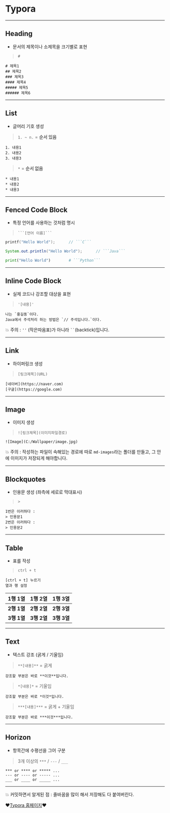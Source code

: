 # Typora

***

## Heading

* 문서의 제목이나 소제목을 크기별로 표현

> `#`

```typora
# 제목1
## 제목2
### 제목3
#### 제목4
##### 제목5
###### 제목6
```

***

## List

* 글머리 기호 생성

> `1. ~ n.` = **순서 있음**

```typora
1. 내용1
2. 내용2
3. 내용3
```

> `*` = **순서 없음**

```typora
* 내용1
* 내용2
* 내용3
```

***

## Fenced Code Block

* 특정 언어를 사용하는 것처럼 명시

> ` ```[언어 이름]``` `

```C
printf("Hello World");		// ```C```
```

```Java
System.out.println("Hello World");		// ```Java```
```

```python
print("Hello World")		# ```Python```
```

***

## Inline Code Block

* 실제 코드나 강조할 대상을 표현

> `'[내용]'`

```typora
나는 `홍길동`이다.
Java에서 주석처리 하는 방법은 `// 주석입니다.`이다.
```

💥 주의 : `''` (작은따옴표)가 아니라 ` `` `(backtick)입니다.

***

## Link

* 하이퍼링크 생성

> `[링크제목](URL)`

```typora
[네이버](https://naver.com)
[구글](https://google.com)
```

***

## Image

* 이미지 생성

> `![링크제목](이미지파일경로)`

```typora
![Image](C:/Wallpaper/image.jpg)
```

💥 주의 : 작성하는 파일이 속해있는 경로에 따로 `md-images`라는 폴더를 만들고, 그 안에 이미지가 저장되게 해야합니다.

***

## Blockquotes

* 인용문 생성 (좌측에 세로로 막대표시)

> `>`

```typora
1번은 이러하다 :
> 인용문1
2번은 이러하다 :
> 인용문2
```

***

## Table

* 표를 작성

> `ctrl + t`

```typora
[ctrl + t] 누르기
열과 행 설정
```

|   1행 1열   |   1행 2열   |   1행 3열   |
| :---------: | :---------: | :---------: |
| **2행 1열** | **2행 2열** | **2행 3열** |
| **3행 1열** | **3행 2열** | **3행 3열** |

***

## Text

* 텍스트 강조 (굵게 / 기울임)

> `**[내용]**` = 굵게

```typora
강조할 부분은 바로 **이것**입니다.
```

> `*[내용]*` = 기울임

```typora
강조할 부분은 바로 *이것*입니다.
```

> `***[내용]***` = 굵게 + 기울임

```typora
강조할 부분은 바로 ***이것***입니다.
```

***

## Horizon

* 항목간에 수평선을 그어 구분

> 3개 이상의 `***` / `---` / `___`

```typora
*** or **** or ***** ...
--- or ---- or ----- ...
___ or ____ or _____ ...
```

***

💥 커밋하면서 알게된 점 : 줄바꿈을 많이 해서 저장해도 다 붙여버린다.

❤[Typora 홈페이지](https://typora.io/)❤
